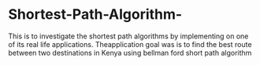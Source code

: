 # Shortest-Path-Algorithm-
This is to investigate the shortest path algorithms by implementing on one of its real life applications.
Theapplication goal was is to find the best route between two destinations in Kenya using bellman ford short path algorithm
